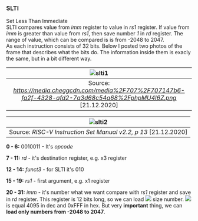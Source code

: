 ### SLTI
Set Less Than Immediate <br/>
SLTI compares value from *imm* register to value in *rs1* register. If value from *imm* is greater than value from *rs1*, then save number *1* in *rd* register. The range of value, which can be compared is is from -2048 to 2047. <br/>
As each instruction consists of 32 bits. Below I posted two photos of the frame that describes what the bits do. The information inside them is exacly the same, but in a bit different way. 

| ![slti1](https://user-images.githubusercontent.com/43972902/102727820-7e33aa00-4328-11eb-9840-3ad293ba2074.png) |
|:--:|
| Source: *https://media.cheggcdn.com/media%2F707%2F707147b6-fa2f-4328-afd2-7a3d68c54a68%2FphpMU4I6Z.png*  [21.12.2020] |

| ![slti2](https://user-images.githubusercontent.com/43972902/102727844-9f949600-4328-11eb-9172-3e0911e5b037.png) |
|:--:|
| Source: *RISC-V Instruction Set Manual v2.2, p 13*  [21.12.2020] |

**0 - 6:** 0010011 - It's *opcode*

**7 - 11:**  *rd* - it's destination register, e.g. x3 register

**12 - 14:** *funct3* - for SLTI it's 010

**15 - 19:** *rs1* - first argument, e.g. x1 register

**20 - 31:** *imm* - it's number what we want compare with *rs1* register and save in *rd* register. This register is 12 bits long, so we can load <img src="https://render.githubusercontent.com/render/math?math=2^{12}-1">  size number. <img src="https://render.githubusercontent.com/render/math?math=2^{12}-1"> is equal 4095 in dec and 0xFFF in hex. But very **important** thing, we can **load only numbers from -2048 to 2047**.
